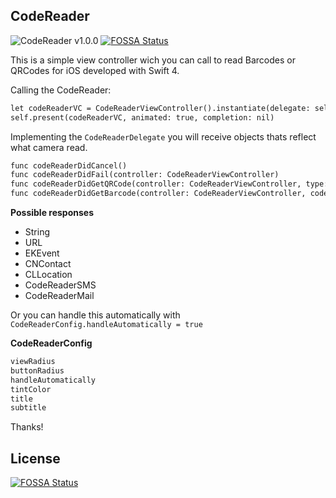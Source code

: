 ## CodeReader
![CodeReader v1.0.0](http://albertolourenco.com.br/github/code-reader.png)
[![FOSSA Status](https://app.fossa.io/api/projects/git%2Bgithub.com%2FAlbertoLourenco%2FCodeReader.svg?type=shield)](https://app.fossa.io/projects/git%2Bgithub.com%2FAlbertoLourenco%2FCodeReader?ref=badge_shield)

This is a simple view controller wich you can call to read Barcodes or QRCodes for iOS developed with Swift 4.

Calling the CodeReader:

```markdown
let codeReaderVC = CodeReaderViewController().instantiate(delegate: self)
self.present(codeReaderVC, animated: true, completion: nil)
```

Implementing the `CodeReaderDelegate` you will receive objects thats reflect what camera read.

```markdown
func codeReaderDidCancel()
func codeReaderDidFail(controller: CodeReaderViewController)
func codeReaderDidGetQRCode(controller: CodeReaderViewController, type: CodeReaderType, value: Any?)
func codeReaderDidGetBarcode(controller: CodeReaderViewController, code: String)
```

**Possible responses**

- String
- URL
- EKEvent
- CNContact
- CLLocation
- CodeReaderSMS
- CodeReaderMail

Or you can handle this automatically with `CodeReaderConfig.handleAutomatically = true`

**CodeReaderConfig**

```markdown
viewRadius
buttonRadius
handleAutomatically
tintColor
title
subtitle
```

Thanks!


## License
[![FOSSA Status](https://app.fossa.io/api/projects/git%2Bgithub.com%2FAlbertoLourenco%2FCodeReader.svg?type=large)](https://app.fossa.io/projects/git%2Bgithub.com%2FAlbertoLourenco%2FCodeReader?ref=badge_large)